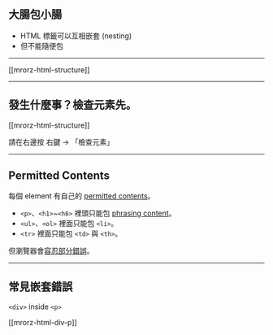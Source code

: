 大腸包小腸
---------

* HTML 標籤可以互相嵌套 (nesting)
* 但不能隨便包

- - -

[[mrorz-html-structure]]

---

發生什麼事？檢查元素先。
-------------------

[[mrorz-html-structure]]

請在右邊按 <kbd>右鍵</kbd> → 「檢查元素」

---

Permitted Contents
------------------

每個 element 有自己的 [permitted contents](http://www.w3.org/TR/html-markup/elements.html#elements "W3C Spec")。

* `<p>`、`<h1>`~`<h6>` 裡頭只能包 [phrasing content](http://www.w3.org/TR/html-markup/terminology.html#phrasing-content)。
* `<ul>`、`<ol>` 裡面只能包 `<li>`。
* `<tr>` 裡面只能包 `<td>` 與 `<th>`。

但瀏覽器會[容忍部分錯誤](http://taligarsiel.com/Projects/howbrowserswork1.htm#Browsers_error_tolerance)。

---


常見嵌套錯誤
----------

`<div>` inside `<p>`

[[mrorz-html-div-p]]
